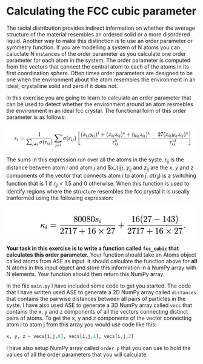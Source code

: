 # Calculating the FCC cubic parameter

The radial distribution provides indirect information on whether the average structure of the material resembles an ordered solid or a more disordered liquid.
Another way to make this distinction is to use an order parameter or symmetry function.  If you are modelling a system of N atoms you can caluclate N instances
of the order parameter as you calculate one order parameter for each atom in the system.  The order parameter is computed from the vectors that connect the central
atom to each of the atoms in its first coordination sphere.  Often times order parameters are designed to be one when the environment about the atom resembles the 
environment in an ideal, crystalline solid and zero if it does not.

In this exercise you are going to learn to calculate an order parameter that can be used to detect whether the environment around an atom resmebles the environment in 
an ideal fcc crystal.  The functional form of this order parameter is as follows:

![](eq1.png)

The sums in this expression run over all the atoms in the syste.  $r_{ij}$ is the distance between atom $i$ and atom $j$ and $x_{ij}, $y_{ij}$ and $z_{ij}$ are the $x$, $y$ and $z$ components 
of the vector that connects atom $i$ to atom $j$.  $\sigma(r_{ij})$ is a switching function that is 1 if $r_{ij}<1.5$ and 0 otherwise.  When this function is used to identify 
regions where the structure resembles the fcc crystal it is useally tranformed using the following expression:

![](eq2.png)

__Your task in this exercise is to write a function called `fcc_cubic` that calculates this order parameter.__ Your function should take an Atoms object called atoms from 
ASE as input.  It should calculate the function above for __all__ N atoms in this input object and store this information in a NumPy array with N elements.  Your function
should then return this NumPy array.

In the file `main.py` I have included some code to get you started.  The code that I have written used ASE to generate a 2D NumPy array called `distances` that contains the 
pairwise distances between all pairs of particles in the syste.  I have also used ASE to generate a 3D NumPy array called `vecs` that contains the x, y and z components of all the 
vectors connecting distinct pairs of atoms.  To get the x, y and z components of the vector connecting atom i to atom j from this array you would use code like this:

```python
x, y, z = vecs[i,j,0], vecs[i,j,1], vecs[i,j,2]
``` 

I have also setup NumPy array called `order_p` that you can use to hold the values of all the order parameters that you will calculate.


